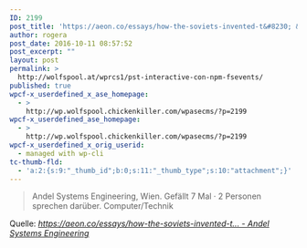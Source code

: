 ```yaml
---
ID: 2199
post_title: 'https://aeon.co/essays/how-the-soviets-invented-t&#8230; &#8211; Andel Systems Engineering'
author: rogera
post_date: 2016-10-11 08:57:52
post_excerpt: ""
layout: post
permalink: >
  http://wolfspool.at/wprcs1/pst-interactive-con-npm-fsevents/
published: true
wpcf-x_userdefined_x_ase_homepage:
  - >
    http://wp.wolfspool.chickenkiller.com/wpasecms/?p=2199
wpcf-x_userdefined_ase_homepage:
  - >
    http://wp.wolfspool.chickenkiller.com/wpasecms/?p=2199
wpcf-x_userdefined_x_orig_userid:
  - managed with wp-cli
tc-thumb-fld:
  - 'a:2:{s:9:"_thumb_id";b:0;s:11:"_thumb_type";s:10:"attachment";}'
---
```

<blockquote>Andel Systems Engineering, Wien. Gefällt 7 Mal · 2 Personen sprechen darüber. Computer/Technik</blockquote>
Quelle: <em><a href="https://www.facebook.com/permalink.php?story_fbid=1596144124013894&amp;id=1543606505934323&amp;notif_t=notify_me_page&amp;notif_id=1476890013953203">https://aeon.co/essays/how-the-soviets-invented-t... - Andel Systems Engineering</a></em>
